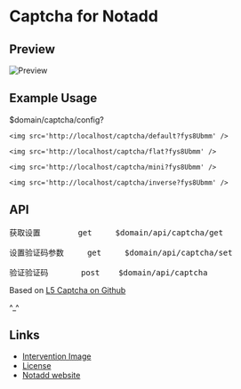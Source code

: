 # Captcha for Notadd

## Preview
![Preview](http://i.imgur.com/HYtr744.png)

## Example Usage

$domain/captcha/config?

`<img src='http://localhost/captcha/default?fys8Ubmm' />`

`<img src='http://localhost/captcha/flat?fys8Ubmm' />`

`<img src='http://localhost/captcha/mini?fys8Ubmm' />`

`<img src='http://localhost/captcha/inverse?fys8Ubmm' />`

## API
<pre>
获取设置        get     $domain/api/captcha/get

设置验证码参数     get     $domain/api/captcha/set

验证验证码       post    $domain/api/captcha
</pre>
Based on [L5 Captcha on Github](https://github.com/mewebstudio/captcha)

^_^

## Links
* [Intervention Image](https://github.com/Intervention/image)
* [License](http://www.opensource.org/licenses/mit-license.php)
* [Notadd website](http://notadd.com)
